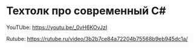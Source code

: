 # Техтолк про современный C#

YouTUbe: https://youtu.be/_0vH6KOvJzI

Rutube: https://rutube.ru/video/3b2b7ce84a72204b75568b9eb945dc1a/

